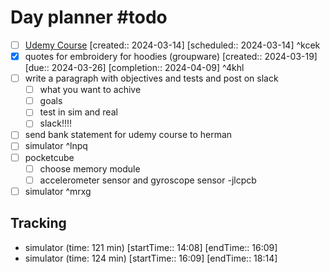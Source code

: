 # Day planner #todo 
- [ ] [Udemy Course](https://www.udemy.com/course/ros2-for-beginners/learn/lecture/21805816#overview)  [created:: 2024-03-14]  [scheduled:: 2024-03-14] ^kcek
- [x] quotes for embroidery for hoodies (groupware)  [created:: 2024-03-19]  [due:: 2024-03-26]  [completion:: 2024-04-09] ^4khl
- [ ] write a paragraph with objectives and tests and post on slack
	- [ ] what you want to achive
	- [ ] goals
	- [ ] test in sim and real
	- [ ] slack!!!!
- [ ] send bank statement for udemy course to herman
- [ ] simulator ^lnpq
- [ ] pocketcube
	- [ ] choose memory module
	- [ ] accelerometer sensor and gyroscope sensor -jlcpcb
- [ ] simulator ^mrxg

## Tracking
- simulator (time: 121 min) [startTime:: 14:08] [endTime:: 16:09]
- simulator (time: 124 min) [startTime:: 16:09] [endTime:: 18:14]